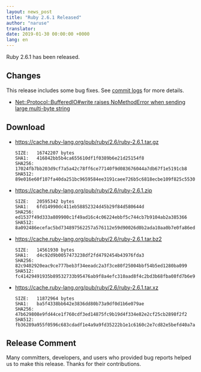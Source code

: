 ```yaml
---
layout: news_post
title: "Ruby 2.6.1 Released"
author: "naruse"
translator:
date: 2019-01-30 00:00:00 +0000
lang: en
---
```


Ruby 2.6.1 has been released.

## Changes

This release includes some bug fixes.
See [commit logs](https://github.com/ruby/ruby/compare/v2_6_0...v2_6_1) for more details.

* [Net::Protocol::BufferedIO#write raises NoMethodError when sending large multi-byte string](https://bugs.ruby-lang.org/issues/15468)

## Download

* <https://cache.ruby-lang.org/pub/ruby/2.6/ruby-2.6.1.tar.gz>

      SIZE:   16742207 bytes
      SHA1:   416842bb5b4ca655610df1f0389b6e21d25154f8
      SHA256: 17024fb7bb203d9cf7a5a42c78ff6ce77140f9d083676044a7db67f1e5191cb8
      SHA512: 89e016e60f107fa40da251bc9659584ee3191caee726b5c6818ecbe109f825c553041a5dfda7e6d2889fcf587e63fb5d9fbe6cbdbdc4572e1123c302f0f1b881
* <https://cache.ruby-lang.org/pub/ruby/2.6/ruby-2.6.1.zip>

      SIZE:   20595342 bytes
      SHA1:   6fd14990dc411eb58852324d45b29f84d580644d
      SHA256: ed1537f49d333a809900c1f49ad16c4c06224ebbf5c744cb7b9104ab2a385366
      SHA512: 8a092486ecefac5bd734897562257a576112e59d90026d0b2ada10aa0b7e0fa86ed1cd803c6254eaa21b19ba36502d9ac268eae6f5714a6eca01904117ab0da6
* <https://cache.ruby-lang.org/pub/ruby/2.6/ruby-2.6.1.tar.bz2>

      SIZE:   14561930 bytes
      SHA1:   d4c92d9b0057473238df2fd4792454b43976fda3
      SHA256: 82c9402920eac9ce777beb3f34eeadc2a3f3ce80f25004bbf54b5ed1280ba099
      SHA512: fc41429491935b89532733b95476ab9f8a4efc310aad8f4c2bd3b68fba08fd7b6e9ac84c6c88ca892022d1ba76435295f3299ea466f9b5453c07d41cb539af59
* <https://cache.ruby-lang.org/pub/ruby/2.6/ruby-2.6.1.tar.xz>

      SIZE:   11872964 bytes
      SHA1:   ba5f4338bb642e3836dd80b73a9df0d1b6e079ae
      SHA256: 47b629808e9fd44ce1f760cdf3ed14875fc9b19d4f334e82e2cf25cb2898f2f2
      SHA512: fb36289a955f0596c683cdadf1e4a9a9fd35222b1e1c6160c2e7cd82e5befd40a7aa4361e55f7a8f83c06ee899ec493821c7db34a60c4ac3bca0e874d33ef1a9

## Release Comment

Many committers, developers, and users who provided bug reports helped
us to make this release.
Thanks for their contributions.
